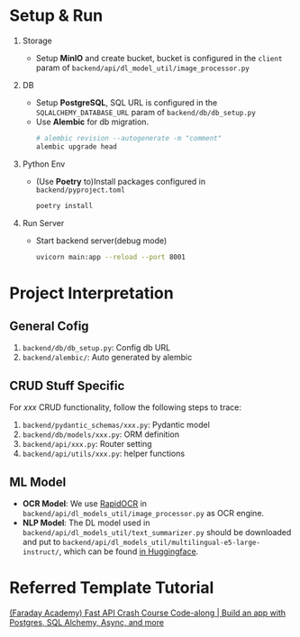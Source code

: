 # Setup & Run

1. Storage
    - Setup **MinIO** and create bucket, bucket is configured in the `client` param of `backend/api/dl_model_util/image_processor.py`

2. DB
    - Setup **PostgreSQL**, SQL URL is configured in the `SQLALCHEMY_DATABASE_URL` param of `backend/db/db_setup.py`
    - Use **Alembic** for db migration.
        ```sh
        # alembic revision --autogenerate -m "comment"
        alembic upgrade head
        ```

3. Python Env
    - (Use **Poetry** to)Install packages configured in `backend/pyproject.toml`
        ```sh
        poetry install
        ```

4. Run Server
    - Start backend server(debug mode)
        ```sh
        uvicorn main:app --reload --port 8001
        ```

# Project Interpretation

## General Cofig

1. `backend/db/db_setup.py`: Config db URL
2. `backend/alembic/`: Auto generated by alembic

## CRUD Stuff Specific

For *xxx* CRUD functionality, follow the following steps to trace:

1. `backend/pydantic_schemas/xxx.py`: Pydantic model
2. `backend/db/models/xxx.py`: ORM definition
3. `backend/api/xxx.py`: Router setting
4. `backend/api/utils/xxx.py`: helper functions

## ML Model

- **OCR Model**: We use [RapidOCR](https://rapidai.github.io/RapidOCRDocs/docs/quickstart/) in `backend/api/dl_models_util/image_processor.py` as OCR engine.
- **NLP Model**: The DL model used in `backend/api/dl_models_util/text_summarizer.py` should be downloaded and put to `backend/api/dl_models_util/multilingual-e5-large-instruct/`, which can be found [in Huggingface](https://huggingface.co/intfloat/multilingual-e5-large-instruct).

# Referred Template Tutorial

[(Faraday Academy) Fast API Crash Course Code-along | Build an app with Postgres, SQL Alchemy, Async, and more](https://www.youtube.com/watch?v=gQTRsZpR7Gw)
